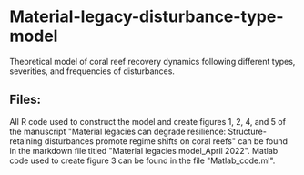 # Material-legacy-disturbance-type-model
Theoretical model of coral reef recovery dynamics following different types, severities, and frequencies of disturbances.

## Files:
All R code used to construct the model and create figures 1, 2, 4, and 5 of the manuscript "Material legacies can degrade resilience: Structure-retaining disturbances promote regime shifts on coral reefs" can be found in the markdown file titled "Material legacies model_April 2022". Matlab code used to create figure 3 can be found in the file "Matlab_code.ml".
